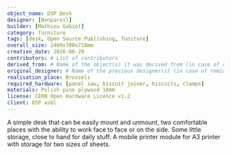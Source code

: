 ```yaml
---
object_name: OSP Desk
designer: [Nonpareil]
builder: [Mathieu Gabiot]
category: furniture
tags: [desk, Open Source Publishing, funiture]
overall_size: 2400x700x718mm
creation_date: 2016-06-29
contributors: # List of contributors
derived_from: # Name of the object(s) it was derived from (in case of remixes)
original_designer: # Name of the previous designer(s) (in case of remixes)
realisation_place: Brussels
required_hardware: [panel saw, biscuit joiner, biscuits, clamps]
materials: Polish pine plywood 18mm
license: ﻿CERN Open Hardware Licence v1.2
client: OSP asbl
---
```


A simple desk that can be easily mount and unmount, two comfortable places with the
ability to work face to face or on the side. Some little storage, close to hand for daily
stuff. A mobile printer module for A3 printer with storage for two sizes of sheets.
